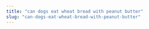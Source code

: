 ```yaml
---
title: "can dogs eat wheat bread with peanut butter"
slug: "can-dogs-eat-wheat-bread-with-peanut-butter"
---
```


